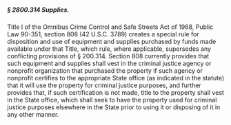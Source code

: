 ##### § 2800.314 Supplies. #####

Title I of the Omnibus Crime Control and Safe Streets Act of 1968, Public Law 90-351, section 808 (42 U.S.C. 3789) creates a special rule for disposition and use of equipment and supplies purchased by funds made available under that Title, which rule, where applicable, supersedes any conflicting provisions of § 200.314. Section 808 currently provides that such equipment and supplies shall vest in the criminal justice agency or nonprofit organization that purchased the property if such agency or nonprofit certifies to the appropriate State office (as indicated in the statute) that it will use the property for criminal justice purposes, and further provides that, if such certification is not made, title to the property shall vest in the State office, which shall seek to have the property used for criminal justice purposes elsewhere in the State prior to using it or disposing of it in any other manner.